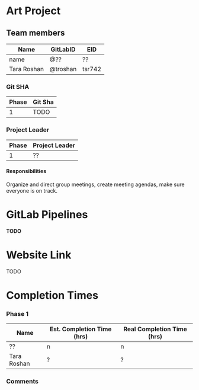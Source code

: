 # Art Project

## Team members

| Name             | GitLabID         | EID     |
| ---------------- | ---------------- | ------- |
| name             | @??              | ??      |
| Tara Roshan      | @troshan         | tsr742  |

### Git SHA

| Phase | Git Sha                                  |
| ----- | ---------------------------------------- |
| 1     | TODO                                     |

### Project Leader

| Phase | Project Leader   |
| ----- | ---------------- |
| 1     | ??               |

#### Responsibilities

Organize and direct group meetings, create meeting agendas, make sure everyone is on track.

# GitLab Pipelines

**TODO**

# Website Link

TODO

# Completion Times

### Phase 1

| Name             | Est. Completion Time (hrs) | Real Completion Time (hrs) |
| ---------------- | -------------------------- | -------------------------- |
| ??               | n                          | n                          |
| Tara Roshan      | ?                          | ?                          |

### Comments



